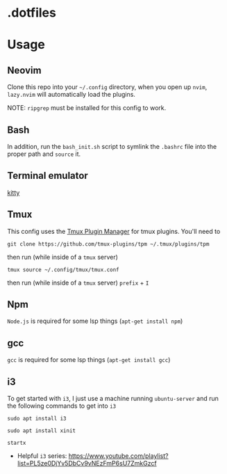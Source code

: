 # .dotfiles

# Usage

## Neovim
Clone this repo into your `~/.config` directory, when you open up `nvim`, `lazy.nvim` will automatically load the plugins. 

NOTE: `ripgrep` must be installed for this config to work.

## Bash
In addition, run the `bash_init.sh` script to symlink the `.bashrc` file into the proper path and `source` it.

## Terminal emulator
[kitty](https://sw.kovidgoyal.net/kitty/)

## Tmux
This config uses the [Tmux Plugin Manager](https://github.com/tmux-plugins/tpm) for tmux plugins. You'll need to 
```
git clone https://github.com/tmux-plugins/tpm ~/.tmux/plugins/tpm
```
then run (while inside of a `tmux` server)
```
tmux source ~/.config/tmux/tmux.conf
```
then run (while inside of a `tmux` server)
`prefix` + `I`

## Npm
`Node.js` is required for some lsp things (`apt-get install npm`)

## gcc
`gcc` is required for some lsp things (`apt-get install gcc`)

## i3
To get started with `i3`, I just use a machine running `ubuntu-server` and run the following commands to get into `i3`
```
sudo apt install i3
```
```
sudo apt install xinit
```
```
startx
```

* Helpful `i3` series: https://www.youtube.com/playlist?list=PL5ze0DjYv5DbCv9vNEzFmP6sU7ZmkGzcf

